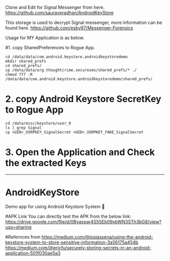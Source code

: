 Clone and Edit for Signal Messenger from here.
https://github.com/sauravpradhan/AndroidKeyStore

This storage is used to decrypt Signal messenger, more information can be found here.
https://github.com/esby97/Messenger-Forensics

Usage for MY Application is as below.

#1. copy SharedPreferences to Rogue App.
```
cd /data/data/com.android.keystore.androidkeystoredemo
mkdir shared_prefs
cd shared_prefs/
cp /data/data/org.thoughtcrime.securesms/shared_prefs/* ./
chmod 777 -R /data/data/com.android.keystore.androidkeystoredemo/shared_prefs/
```

# 2. copy Android Keystore SecretKey to Rogue App
```
cd /data/misc/keystore/user_0
ls | grep Signal
cp <UID>_USRPKEY_SignalSecret <UID>_USRPKEY_FAKE_SignalSecret
```

# 3. Open the Application and Check the extracted Keys

---

# AndroidKeyStore
Demo app for using Android Keystore System  :metal:

#APK Link
You can directly test the APK from the below link:
https://drive.google.com/file/d/0Byaspar4S5SEb09xbWN3STh3bG8/view?usp=sharing

#Refernces from
https://medium.com/@josiassena/using-the-android-keystore-system-to-store-sensitive-information-3a56175a454b
https://medium.com/@ericfu/securely-storing-secrets-in-an-android-application-501f030ae5a3



